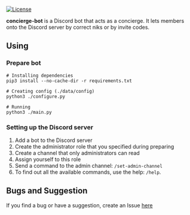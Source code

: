[![License](https://img.shields.io/github/license/lcomrade/concierge-bot?style=flat-square)](https://github.com/lcomrade/concierge-bot/blob/main/LICENSE)

**concierge-bot** is a Discord bot that acts as a concierge.
It lets members onto the Discord server by correct niks or by invite codes.

## Using
### Prepare bot
```
# Installing dependencies
pip3 install --no-cache-dir -r requirements.txt

# Creating config (./data/config)
python3 ./configure.py

# Running
python3 ./main.py
```

### Setting up the Discord server
1. Add a bot to the Discord server
2. Create the administrator role that you specified during preparing
3. Create a channel that only administrators can read
4. Assign yourself to this role
5. Send a command to the admin channel: `/set-admin-channel`
6. To find out all the available commands, use the help: `/help`.

## Bugs and Suggestion
If you find a bug or have a suggestion, create an Issue [here](https://github.com/lcomrade/concierge-bot/issues)
